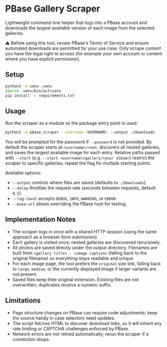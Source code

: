 # PBase Gallery Scraper

Lightweight command-line helper that logs into a PBase account and downloads the largest available version of each image from the selected galleries.

⚠️ Before using this tool, review PBase's Terms of Service and ensure automated downloads are permitted for your use case. Only scrape content you have the legal right to access (for example your own account or content where you have explicit permission).

## Setup

```bash
python3 -m venv .venv
source .venv/bin/activate
pip install -r requirements.txt
```

## Usage

Run the scraper as a module so the package entry point is used:

```bash
python3 -m pbase_scraper --username <USERNAME> --output ./downloads
```

You will be prompted for the password if `--password` is not provided. By default the scraper starts at `<username>/root`, discovers all nested galleries, and saves the largest available image for each entry. Relative paths passed with `--start` (e.g. `--start <username>/gallery/<your album>`) restrict the scraper to specific galleries; repeat the flag for multiple starting points.

Available options:

- `--output` controls where files are saved (defaults to `./downloads`).
- `--delay` throttles the request rate (seconds between requests, default `0.5`).
- `--log-level` accepts `DEBUG`, `INFO`, `WARNING`, or `ERROR`.
- `--base-url` allows overriding the PBase host for testing.

## Implementation Notes

- The scraper logs in once with a shared HTTP session (using the same approach as a browser form submission).
- Each gallery is visited once; nested galleries are discovered recursively.
- All photos are saved directly under the output directory. Filenames are built from `<gallery title> - <image caption>` (falling back to the original filename) so everything stays readable and unique.
- For each image page, the tool prefers the `original` size link, falling back to `large`, `medium`, or the currently displayed image if larger variants are not present.
- Saved files keep their original extension. Existing files are not overwritten; duplicates receive a numeric suffix.

## Limitations

- Page structure changes on PBase can require code adjustments; keep the source handy in case selectors need updates.
- The script fetches HTML to discover download links, so it will inherit any rate limiting or CAPTCHA challenges enforced by PBase.
- Network errors are not retried automatically; rerun the scraper if a connection drops.
